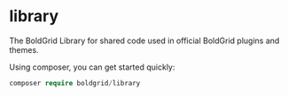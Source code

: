 # library

The BoldGrid Library for shared code used in official BoldGrid plugins and themes.

Using composer, you can get started quickly:

```php
composer require boldgrid/library

```